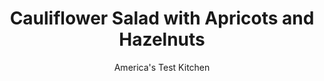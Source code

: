 ---
layout: ../../layouts/MarkdownPostLayout.astro
title: Cauliflower Salad with Apricots and Hazelnuts
author: America's Test Kitchen
pubDate: 2023-03-15
description: "Cauliflowers delicate flavor makes it an ideal canvas for a springtime salad—as long as you treat it right."
image_url: https://res.cloudinary.com/hksqkdlah/image/upload/ar_1:1,c_fill,dpr_2.0,f_auto,fl_lossy.progressive.strip_profile,g_faces:auto,q_auto:low,w_344/43867-sfs-cauliflower-salad-with-apricots-and-hazelnuts-3
tags: ["Side Dishes","Vegetables","Salads"]
calories: 1158
protein: 7
carbohydrates: 19
fats: 
fiber: 7
ingredients: ["1 head, cauliflower (2 pounds)","5 tablespoons, extra-virgin olive oil, divided","1 1/4 teaspoons, table salt, divided","1 teaspoon, pepper, divided","1/3 cup, dried chopped apricots","1 , shallot, minced","1 teaspoon, grated lemon zest plus 1 tablespoon juice","1/2 teaspoon, smoked paprika","1 cup, fresh parsley leaves","1/2 cup, fresh mint leaves","1/4 cup, hazelnuts, toasted, skinned, and chopped"]
serves: 4
time: "1 hour"
instructions: ["Adjust oven rack to lowest position and heat oven to 475 degrees. Trim outer leaves from cauliflower and cut stem flush with bottom of head. Flip cauliflower stem side up. Using kitchen shears, cut around stem and core to remove large florets. Chop core coarse and set aside. Cut florets through stems into 1-inch pieces (you should have about 6 cups florets).","Toss florets, 1 tablespoon oil, 1 teaspoon salt, and ½ teaspoon pepper together in bowl. Transfer to rimmed baking sheet and roast until florets are tender and browned on bottoms, 12 to 15 minutes. Let cool for 15 minutes.","Meanwhile, combine apricots, shallot, lemon zest and juice, paprika, remaining ¼ cup oil, remaining ¼ teaspoon salt, and remaining ½ teaspoon pepper in large bowl; set aside.","Transfer core to food processor and process until finely chopped, 10 to 20 seconds, scraping down sides of bowl as needed; transfer to bowl with dressing. Add parsley and mint to now-empty processor and pulse until coarsely chopped, 5 to 7 pulses, scraping down sides of bowl as needed; transfer to bowl with dressing.","Add florets and hazelnuts to bowl with dressing mixture and toss to combine. Season with salt and pepper to taste. Transfer to platter and serve."]
nutrition: ["973 mg Potassium","153 mg Phosphorus","117 mg Calcium","4 mg Iron","68 mg Magnesium","719 mg Sodium","1 mg Zinc","22 g Fat","1 mg Niacin (B3)","16 g Monounsaturated","2 g Polyunsaturated","136 mg Vitamin C","3 g Saturated","7 g Fiber","180 µg Folate (food)","7 g Sugars","294 µg Vitamin K","256 g Water","19 g Carbs","180 µg Folate equivalent (total)","7 g Protein","4 mg Vitamin E","106 µg Vitamin A","289 kcal Energy","1158 calories"]
notes: "When shopping, look for cauliflower with no leaves attached to the base of the head. Alternatively, if you can find only cauliflower with many leaves still attached, buy a slightly larger head (about 2¼ pounds). Kitchen shears make easy work of cutting the cauliflower florets away from the core, but you can use a paring knife if you prefer. For the best results, be sure to use a high-quality extra-virgin olive oil here. Toast the hazelnuts in a dry skillet over medium heat, stirring often, until browned and fragrant, 3 to 5 minutes."
---